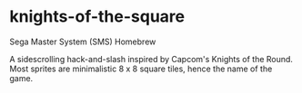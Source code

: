 knights-of-the-square
=====================

Sega Master System (SMS) Homebrew

A sidescrolling hack-and-slash inspired by Capcom's Knights of the Round. Most sprites are minimalistic 8 x 8 square tiles, 
hence the name of the game.
